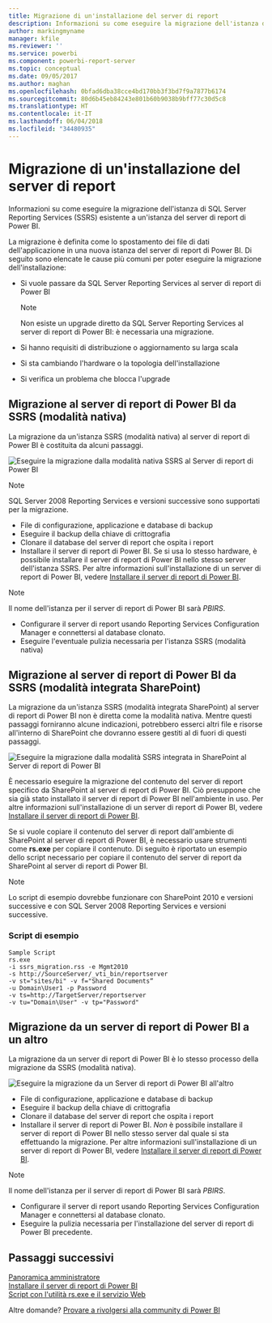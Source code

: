 ```yaml
---
title: Migrazione di un'installazione del server di report
description: Informazioni su come eseguire la migrazione dell'istanza di SQL Server Reporting Services esistente a un'istanza del server di report di Power BI.
author: markingmyname
manager: kfile
ms.reviewer: ''
ms.service: powerbi
ms.component: powerbi-report-server
ms.topic: conceptual
ms.date: 09/05/2017
ms.author: maghan
ms.openlocfilehash: 0bfad6dba38cce4bd170bb3f3bd7f9a7877b6174
ms.sourcegitcommit: 80d6b45eb84243e801b60b9038b9bff77c30d5c8
ms.translationtype: HT
ms.contentlocale: it-IT
ms.lasthandoff: 06/04/2018
ms.locfileid: "34480935"
---
```

# <a name="migrate-a-report-server-installation"></a>Migrazione di un'installazione del server di report
Informazioni su come eseguire la migrazione dell'istanza di SQL Server Reporting Services (SSRS) esistente a un'istanza del server di report di Power BI.

La migrazione è definita come lo spostamento dei file di dati dell'applicazione in una nuova istanza del server di report di Power BI. Di seguito sono elencate le cause più comuni per poter eseguire la migrazione dell'installazione:

* Si vuole passare da SQL Server Reporting Services al server di report di Power BI
  
  > [!NOTE]
  > Non esiste un upgrade diretto da SQL Server Reporting Services al server di report di Power BI: è necessaria una migrazione.
  > 
  > 
* Si hanno requisiti di distribuzione o aggiornamento su larga scala
* Si sta cambiando l'hardware o la topologia dell'installazione
* Si verifica un problema che blocca l'upgrade

## <a name="migrating-to-power-bi-report-server-from-ssrs-native-mode"></a>Migrazione al server di report di Power BI da SSRS (modalità nativa)
La migrazione da un'istanza SSRS (modalità nativa) al server di report di Power BI è costituita da alcuni passaggi.

![](media/migrate-report-server/migrate-from-ssrs-native.png "Eseguire la migrazione dalla modalità nativa SSRS al Server di report di Power BI")

> [!NOTE]
> SQL Server 2008 Reporting Services e versioni successive sono supportati per la migrazione.
> 
> 

* File di configurazione, applicazione e database di backup
* Eseguire il backup della chiave di crittografia
* Clonare il database del server di report che ospita i report
* Installare il server di report di Power BI. Se si usa lo stesso hardware, è possibile installare il server di report di Power BI nello stesso server dell'istanza SSRS. Per altre informazioni sull'installazione di un server di report di Power BI, vedere [Installare il server di report di Power BI](install-report-server.md).

> [!NOTE]
> Il nome dell'istanza per il server di report di Power BI sarà *PBIRS*.
> 
> 

* Configurare il server di report usando Reporting Services Configuration Manager e connettersi al database clonato.
* Eseguire l'eventuale pulizia necessaria per l'istanza SSRS (modalità nativa)

## <a name="migration-to-power-bi-report-server-from-ssrs-sharepoint-integrated-mode"></a>Migrazione al server di report di Power BI da SSRS (modalità integrata SharePoint)
La migrazione da un'istanza SSRS (modalità integrata SharePoint) al server di report di Power BI non è diretta come la modalità nativa. Mentre questi passaggi forniranno alcune indicazioni, potrebbero esserci altri file e risorse all'interno di SharePoint che dovranno essere gestiti al di fuori di questi passaggi.

![](media/migrate-report-server/migrate-from-ssrs-sharepoint.png "Eseguire la migrazione dalla modalità SSRS integrata in SharePoint al Server di report di Power BI")

È necessario eseguire la migrazione del contenuto del server di report specifico da SharePoint al server di report di Power BI. Ciò presuppone che sia già stato installato il server di report di Power BI nell'ambiente in uso. Per altre informazioni sull'installazione di un server di report di Power BI, vedere [Installare il server di report di Power BI](install-report-server.md).

Se si vuole copiare il contenuto del server di report dall'ambiente di SharePoint al server di report di Power BI, è necessario usare strumenti come **rs.exe** per copiare il contenuto. Di seguito è riportato un esempio dello script necessario per copiare il contenuto del server di report da SharePoint al server di report di Power BI.

> [!NOTE]
> Lo script di esempio dovrebbe funzionare con SharePoint 2010 e versioni successive e con SQL Server 2008 Reporting Services e versioni successive.
> 
> 

### <a name="sample-script"></a>Script di esempio
```
Sample Script
rs.exe
-i ssrs_migration.rss -e Mgmt2010
-s http://SourceServer/_vti_bin/reportserver
-v st="sites/bi" -v f="Shared Documents“
-u Domain\User1 -p Password
-v ts=http://TargetServer/reportserver
-v tu="Domain\User" -v tp="Password"
```

## <a name="migrateing-from-one-power-bi-report-server-to-another"></a>Migrazione da un server di report di Power BI a un altro
La migrazione da un server di report di Power BI è lo stesso processo della migrazione da SSRS (modalità nativa).

![](media/migrate-report-server/migrate-from-pbirs.png "Eseguire la migrazione da un Server di report di Power BI all'altro")

* File di configurazione, applicazione e database di backup
* Eseguire il backup della chiave di crittografia
* Clonare il database del server di report che ospita i report
* Installare il server di report di Power BI. *Non* è possibile installare il server di report di Power BI nello stesso server dal quale si sta effettuando la migrazione. Per altre informazioni sull'installazione di un server di report di Power BI, vedere [Installare il server di report di Power BI](install-report-server.md).

> [!NOTE]
> Il nome dell'istanza per il server di report di Power BI sarà *PBIRS*.
> 
> 

* Configurare il server di report usando Reporting Services Configuration Manager e connettersi al database clonato.
* Eseguire la pulizia necessaria per l'installazione del server di report di Power BI precedente.

## <a name="next-steps"></a>Passaggi successivi
[Panoramica amministratore](admin-handbook-overview.md)  
[Installare il server di report di Power BI](install-report-server.md)  
[Script con l'utilità rs.exe e il servizio Web](https://docs.microsoft.com/sql/reporting-services/tools/script-with-the-rs-exe-utility-and-the-web-service)

Altre domande? [Provare a rivolgersi alla community di Power BI](https://community.powerbi.com/)


